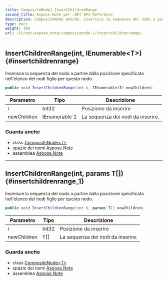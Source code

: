 ```yaml
---
title: CompositeNode1.InsertChildrenRange
second_title: Aspose.Note per .NET API Reference
description: CompositeNode metodo. Inserisce la sequenza del nodo a partire dalla posizione specificata nellelenco dei nodi figlio per questo nodo.
type: docs
weight: 100
url: /it/net/aspose.note/compositenode-1/insertchildrenrange/
---
```

## InsertChildrenRange(int, IEnumerable&lt;T&gt;) {#insertchildrenrange}

Inserisce la sequenza del nodo a partire dalla posizione specificata nell'elenco dei nodi figlio per questo nodo.

```csharp
public void InsertChildrenRange(int i, IEnumerable<T> newChildren)
```

| Parametro | Tipo | Descrizione |
| --- | --- | --- |
| i | Int32 | Posizione da inserire |
| newChildren | IEnumerable`1 | La sequenza dei nodi da inserire. |

### Guarda anche

* class [CompositeNode&lt;T&gt;](../)
* spazio dei nomi [Aspose.Note](../../compositenode-1/)
* assemblea [Aspose.Note](../../../)

---

## InsertChildrenRange(int, params T[]) {#insertchildrenrange_1}

Inserisce la sequenza del nodo a partire dalla posizione specificata nell'elenco dei nodi figlio per questo nodo.

```csharp
public void InsertChildrenRange(int i, params T[] newChildren)
```

| Parametro | Tipo | Descrizione |
| --- | --- | --- |
| i | Int32 | Posizione da inserire |
| newChildren | T[] | La sequenza dei nodi da inserire. |

### Guarda anche

* class [CompositeNode&lt;T&gt;](../)
* spazio dei nomi [Aspose.Note](../../compositenode-1/)
* assemblea [Aspose.Note](../../../)


